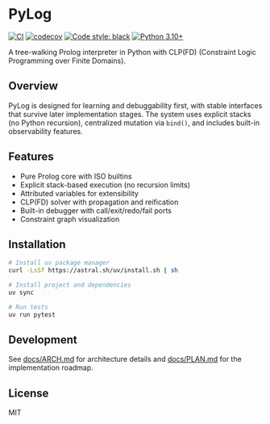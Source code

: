 # PyLog

[![CI](https://github.com/xpqz/pylog/actions/workflows/ci.yml/badge.svg)](https://github.com/xpqz/pylog/actions/workflows/ci.yml)
[![codecov](https://codecov.io/gh/xpqz/pylog/branch/main/graph/badge.svg)](https://codecov.io/gh/xpqz/pylog)
[![Code style: black](https://img.shields.io/badge/code%20style-black-000000.svg)](https://github.com/psf/black)
[![Python 3.10+](https://img.shields.io/badge/python-3.10+-blue.svg)](https://www.python.org/downloads/)

A tree-walking Prolog interpreter in Python with CLP(FD) (Constraint Logic Programming over Finite Domains).

## Overview

PyLog is designed for learning and debuggability first, with stable interfaces that survive later implementation stages. The system uses explicit stacks (no Python recursion), centralized mutation via `bind()`, and includes built-in observability features.

## Features

- Pure Prolog core with ISO builtins
- Explicit stack-based execution (no recursion limits)
- Attributed variables for extensibility
- CLP(FD) solver with propagation and reification
- Built-in debugger with call/exit/redo/fail ports
- Constraint graph visualization

## Installation

```bash
# Install uv package manager
curl -LsSf https://astral.sh/uv/install.sh | sh

# Install project and dependencies
uv sync

# Run tests
uv run pytest
```

## Development

See [docs/ARCH.md](docs/ARCH.md) for architecture details and [docs/PLAN.md](docs/PLAN.md) for the implementation roadmap.

## License

MIT